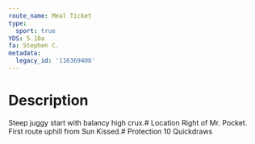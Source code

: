 ```yaml
---
route_name: Meal Ticket
type:
  sport: true
YDS: 5.10a
fa: Stephen C.
metadata:
  legacy_id: '116369408'
---
```

# Description
Steep juggy start with balancy high crux.# Location
Right of Mr. Pocket. First route uphill from Sun Kissed.# Protection
10 Quickdraws